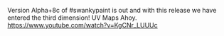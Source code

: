 Version Alpha+8c of #swankypaint is out and with this release we have entered the third dimension! UV Maps Ahoy. https://www.youtube.com/watch?v=KgCNr_LUUUc
